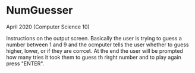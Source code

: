 # NumGuesser

April 2020 (Computer Science 10)

Instructions on the output screen. Basically the user is trying to guess a number between 1 and 9 and the ocmputer tells the user whether to guess higher, lower, or if they are corrcet. At the end the user will be prompted how many tries it took them to guess th rirght number and to play again press "ENTER".
